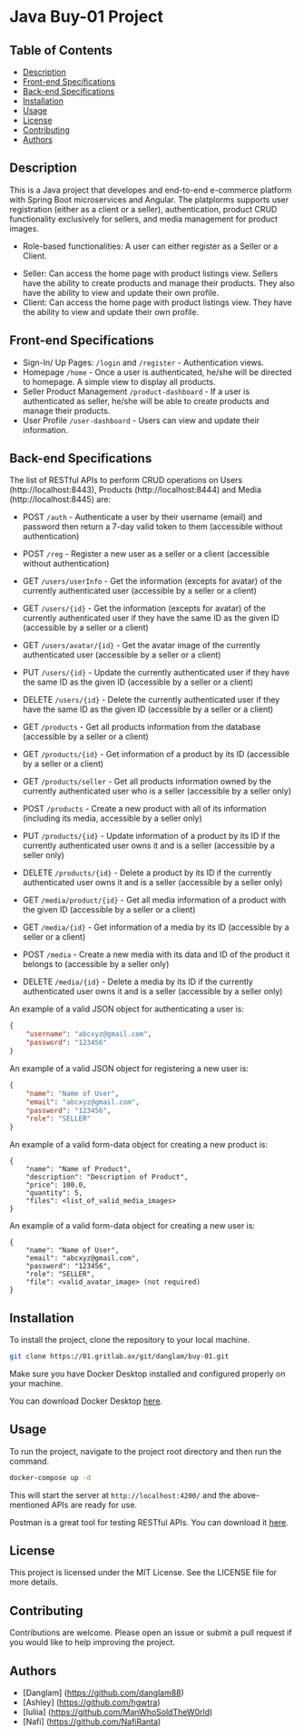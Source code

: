 # Java Buy-01 Project

## Table of Contents
- [Description](#description)
- [Front-end Specifications](#front-end-specifications)
- [Back-end Specifications](#back-endspecifications)
- [Installation](#installation)
- [Usage](#usage)
- [License](#license)
- [Contributing](#contributing)
- [Authors](#authors)

## Description

This is a Java project that developes and end-to-end e-commerce platform with Spring Boot microservices and Angular. The platplorms supports user registration (either as a client or a seller), authentication, product CRUD functionality exclusively for sellers, and media management for product images.

* Role-based functionalities: A user can either register as a Seller or a Client.
- Seller: Can access the home page with product listings view. Sellers have the ability to create products and manage their products. They also have the ability to view and update their own profile.
- Client: Can access the home page with product listings view. They have the ability to view and update their own profile.

## Front-end Specifications

- Sign-In/ Up Pages: `/login` and `/register` - Authentication views. 
- Homepage `/home` - Once a user is authenticated, he/she will be directed to homepage. A simple view to display all products. 
- Seller Product Management `/product-dashboard` - If a user is authenticated as seller, he/she will be able to create products and manage their products.
- User Profile `/user-dashboard` - Users can view and update their information.

## Back-end Specifications

The list of RESTful APIs to perform CRUD operations on Users (http://localhost:8443), Products (http://localhost:8444) and Media (http://localhost:8445) are:

- POST `/auth` - Authenticate a user by their username (email) and password then return a 7-day valid token to them (accessible without authentication)
- POST `/reg` - Register a new user as a seller or a client (accessible without authentication)

- GET `/users/userInfo` - Get the information (excepts for avatar) of the currently authenticated user (accessible by a seller or a client)
- GET `/users/{id}` - Get the information (excepts for avatar) of the currently authenticated user if they have the same ID as the given ID (accessible by a seller or a client)
- GET `/users/avatar/{id}` - Get the avatar image of the currently authenticated user (accessible by a seller or a client)
- PUT `/users/{id}` - Update the currently authenticated user if they have the same ID as the given ID (accessible by a seller or a client)
- DELETE `/users/{id}` - Delete the currently authenticated user if they have the same ID as the given ID (accessible by a seller or a client)

- GET `/products` - Get all products information from the database (accessible by a seller or a client)
- GET `/products/{id}` - Get information of a product by its ID (accessible by a seller or a client)
- GET `/products/seller` - Get all products information owned by the currently authenticated user who is a seller (accessible by a seller only)
- POST `/products` - Create a new product with all of its information (including its media, accessible by a seller only)
- PUT `/products/{id}` - Update information of a product by its ID if the currently authenticated user owns it and is a seller (accessible by a seller only)
- DELETE `/products/{id}` - Delete a product by its ID if the currently authenticated user owns it and is a seller (accessible by a seller only)

- GET `/media/product/{id}` - Get all media information of a product with the given ID (accessible by a seller or a client)
- GET `/media/{id}` - Get information of a media by its ID (accessible by a seller or a client)
- POST `/media` - Create a new media with its data and ID of the product it belongs to (accessible by a seller only)
- DELETE `/media/{id}` - Delete a media by its ID if the currently authenticated user owns it and is a seller (accessible by a seller only)

An example of a valid JSON object for authenticating a user is:

```json
{
    "username": "abcxyz@gmail.com",
    "password": "123456"
}
```

An example of a valid JSON object for registering a new user is:

```json
{
    "name": "Name of User",
    "email": "abcxyz@gmail.com",
    "password": "123456",
    "role": "SELLER"
}
```

An example of a valid form-data object for creating a new product is:

```form-data
{
    "name": "Name of Product",
    "description": "Description of Product",
    "price": 100.0,
    "quantity": 5,
    "files": <list_of_valid_media_images>
}
```

An example of a valid form-data object for creating a new user is:

```form-data
{
    "name": "Name of User",
    "email": "abcxyz@gmail.com",
    "password": "123456",
    "role": "SELLER",
    "file": <valid_avatar_image> (not required)
}
```

## Installation

To install the project, clone the repository to your local machine.

```bash
git clone https://01.gritlab.ax/git/danglam/buy-01.git
```

Make sure you have Docker Desktop installed and configured properly on your machine.

You can download Docker Desktop [here](https://www.docker.com/products/docker-desktop/).

## Usage

To run the project, navigate to the project root directory and then run the command.

```bash
docker-compose up -d
```

This will start the server at `http://localhost:4200/` and the above-mentioned APIs are ready for use.

Postman is a great tool for testing RESTful APIs. You can download it [here](https://www.postman.com/downloads/).

## License

This project is licensed under the MIT License. See the LICENSE file for more details.

## Contributing

Contributions are welcome. Please open an issue or submit a pull request if you would like to help improving the project.

## Authors

- [Danglam] (https://github.com/danglam88)
- [Ashley] (https://github.com/hgwtra)
- [Iuliia] (https://github.com/ManWhoSoldTheW0rld)
- [Nafi] (https://github.com/NafiRanta)
